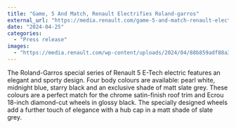 ```yaml
---
title: "Game, 5 And Match, Renault Electrifies Roland-garros"
external_url: "https://media.renault.com/game-5-and-match-renault-electrifies-roland-garros/"
date: "2024-04-25"
categories:
  - "Press release"
images:
  - "https://media.renault.com/wp-content/uploads/2024/04/88b859adf88a3b5f652857b844926443-l.jpg.webp"
---
```


The Roland-Garros special series of Renault 5 E-Tech electric features an elegant and sporty design. Four body colours are available: pearl white, midnight blue, starry black and an exclusive shade of matt slate grey. These colours are a perfect match for the chrome satin-finish roof trim and Ecrou 18-inch diamond-cut wheels in glossy black. The specially designed wheels add a further touch of elegance with a hub cap in a matt shade of slate grey.